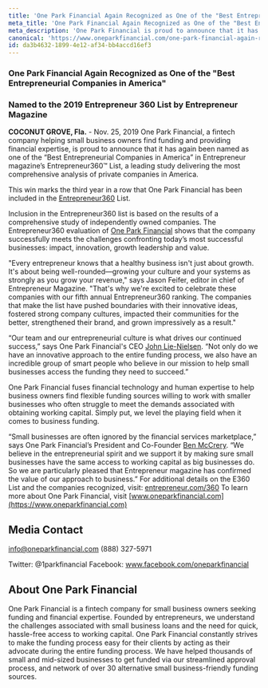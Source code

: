 ```yaml
---
title: 'One Park Financial Again Recognized as One of the "Best Entrepreneurial Companies in America"'
meta_title: 'One Park Financial Again Recognized as One of the "Best Entrepreneurial Companies in America"'
meta_description: 'One Park Financial is proud to announce that it has again been named as one of the “Best Entrepreneurial Companies in America” in Entrepreneur magazine’s Entrepreneur360™ List.'
canonical: 'https://www.oneparkfinancial.com/one-park-financial-again-recognized-as-one-of-the-best-entrepreneurial-companies-in-america'
id: da3b4632-1899-4e12-af34-bb4accd16ef3
---
```

### One Park Financial Again Recognized as One of the "Best Entrepreneurial Companies in America" 
### Named to the 2019 Entrepreneur 360 List by Entrepreneur Magazine

**COCONUT GROVE, Fla.** - Nov. 25, 2019 One Park Financial, a fintech company helping small business owners find funding and providing financial expertise, is proud to announce that it has again been named as one of the “Best Entrepreneurial Companies in America” in Entrepreneur magazine’s Entrepreneur360™ List, a leading study delivering the most comprehensive analysis of private companies in America.  

This win marks the third year in a row that One Park Financial has been included in the [Entrepreneur360](https://entrepreneur.com/360) List.

Inclusion in the Entrepreneur360 list is based on the results of a comprehensive study of independently owned companies. The Entrepreneur360 evaluation of [One Park Financial](https://www.oneparkfinancial.com) shows that the company successfully meets the challenges confronting today’s most successful businesses: impact, innovation, growth leadership and value.

"Every entrepreneur knows that a healthy business isn't just about growth. It's about being well-rounded—growing your culture and your systems as strongly as you grow your revenue," says Jason Feifer, editor in chief of Entrepreneur Magazine. "That's why we're excited to celebrate these companies with our fifth annual Entrepreneur360 ranking. The companies that make the list have pushed boundaries with their innovative ideas, fostered strong company cultures, impacted their communities for the better, strengthened their brand, and grown impressively as a result."

 “Our team and our entrepreneurial culture is what drives our continued success,” says One Park Financial's CEO [John Lie-Nielsen](https://www.linkedin.com/in/john-lie-nielsen-9304243/). “Not only do we have an innovative approach to the entire funding process, we also have an incredible group of smart people who believe in our mission to help small businesses access the funding they need to succeed.”
 
One Park Financial fuses financial technology and human expertise to help business owners find flexible funding sources willing to work with smaller businesses who often struggle to meet the demands associated with obtaining working capital. Simply put, we level the playing field when it comes to business funding.

“Small businesses are often ignored by the financial services marketplace,” says One Park Financial’s President and Co-Founder [Ben McCrery](https://www.linkedin.com/in/benmccrery/). “We believe in the entrepreneurial spirit and we support it by making sure small businesses have the same access to working capital as big businesses do. So we are particularly pleased that Entrepreneur magazine has confirmed the value of our approach to business.”
For additional details on the E360 List and the companies recognized, visit: [entrepreneur.com/360](https://entrepreneur.com/360) 
To learn more about One Park Financial, visit [www.oneparkfinancial.com](https://www.oneparkfinancial.com)


## Media Contact
info@oneparkfinancial.com
(888) 327-5971

Twitter: @1parkfinancial
Facebook: www.facebook.com/oneparkfinancial

## About One Park Financial

One Park Financial is a fintech company for small business owners seeking funding and financial expertise. Founded by entrepreneurs, we understand the challenges associated with small business loans and the need for quick, hassle-free access to working capital. One Park Financial constantly strives to make the funding process easy for their clients by acting as their advocate during the entire funding process. We have helped thousands of small and mid-sized businesses to get funded via our streamlined approval process, and network of over 30 alternative small business-friendly funding sources.